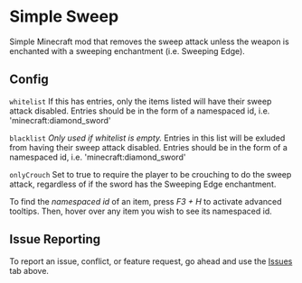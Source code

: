 # Simple Sweep
Simple Minecraft mod that removes the sweep attack unless the weapon is enchanted with a sweeping enchantment (i.e. Sweeping Edge).

## Config
`whitelist` If this has entries, only the items listed will have their sweep attack disabled. Entries should be in the form of a namespaced id, i.e. 'minecraft:diamond_sword'

`blacklist` _Only used if whitelist is empty._ Entries in this list will be exluded from having their sweep attack disabled. Entries should be in the form of a namespaced id, i.e. 'minecraft:diamond_sword'

`onlyCrouch` Set to true to require the player to be crouching to do the sweep attack, regardless of if the sword has the Sweeping Edge enchantment.

To find the *namespaced id* of an item, press _F3 + H_ to activate advanced tooltips. Then, hover over any item you wish to see its namespaced id.

## Issue Reporting
To report an issue, conflict, or feature request, go ahead and use the [Issues](https://github.com/BJTMastermind/SimpleSweep/issues) tab above.